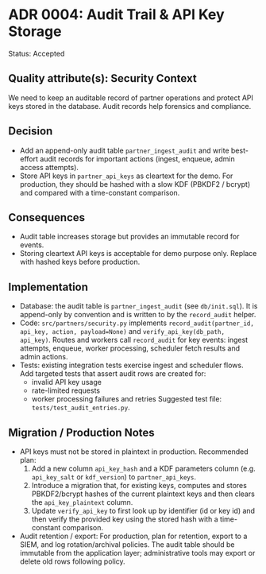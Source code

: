 # ADR 0004: Audit Trail & API Key Storage

Status: Accepted

Quality attribute(s): Security
Context
-------
We need to keep an auditable record of partner operations and protect
API keys stored in the database. Audit records help forensics and compliance.

Decision
--------
- Add an append-only audit table `partner_ingest_audit` and write best-effort
  audit records for important actions (ingest, enqueue, admin access attempts).
- Store API keys in `partner_api_keys` as cleartext for the demo. For production,
  they should be hashed with a slow KDF (PBKDF2 / bcrypt) and compared with a
  time-constant comparison.

Consequences
------------
- Audit table increases storage but provides an immutable record for events.
- Storing cleartext API keys is acceptable for demo purpose only. Replace with
  hashed keys before production.

Implementation
--------------
- Database: the audit table is `partner_ingest_audit` (see `db/init.sql`).
  It is append-only by convention and is written to by the `record_audit`
  helper.
- Code: `src/partners/security.py` implements `record_audit(partner_id,
  api_key, action, payload=None)` and `verify_api_key(db_path, api_key)`.
  Routes and workers call `record_audit` for key events: ingest attempts,
  enqueue, worker processing, scheduler fetch results and admin actions.
- Tests: existing integration tests exercise ingest and scheduler flows.
  Add targeted tests that assert audit rows are created for:
  - invalid API key usage
  - rate-limited requests
  - worker processing failures and retries
  Suggested test file: `tests/test_audit_entries.py`.

Migration / Production Notes
---------------------------
- API keys must not be stored in plaintext in production. Recommended plan:
  1. Add a new column `api_key_hash` and a KDF parameters column (e.g.
     `api_key_salt` or `kdf_version`) to `partner_api_keys`.
  2. Introduce a migration that, for existing keys, computes and stores
     PBKDF2/bcrypt hashes of the current plaintext keys and then clears the
     `api_key_plaintext` column.
  3. Update `verify_api_key` to first look up by identifier (id or key id)
     and then verify the provided key using the stored hash with a
     time-constant comparison.
- Audit retention / export: For production, plan for retention, export to a
  SIEM, and log rotation/archival policies. The audit table should be
  immutable from the application layer; administrative tools may export or
  delete old rows following policy.
